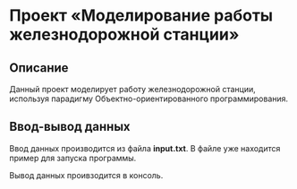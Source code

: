 # Проект «Моделирование работы железнодорожной станции»
## Описание
Данный проект моделирует работу железнодорожной станции, используя парадигму Объектно-ориентированного программирования.

## Ввод-вывод данных
Ввод данных производится из файла **input.txt**. В файле уже находится пример для запуска программы.

Вывод данных проивзодится в консоль.
